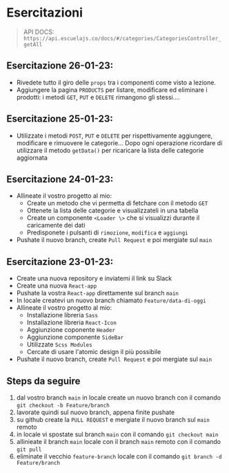 # Esercitazioni

> API DOCS: `https://api.escuelajs.co/docs/#/categories/CategoriesController_getAll`

## Esercitazione 26-01-23:

- Rivedete tutto il giro delle `props` tra i componenti come visto a lezione.
- Aggiungere la pagina `PRODUCTS` per listare, modificare ed eliminare i prodotti: i metodi `GET`, `PUT` e `DELETE` rimangono gli stessi....

## Esercitazione 25-01-23:

- Utilizzate i metodi `POST`, `PUT` e `DELETE` per rispettivamente aggiungere, modificare e rimuovere le categorie...
  Dopo ogni operazione ricordare di utilizzare il metodo `getData()` per ricaricare la lista delle categorie aggiornata

## Esercitazione 24-01-23:

- Allineate il vostro progetto al mio:
  - Create un metodo che vi permetta di fetchare con il metodo `GET`
  - Ottenete la lista delle categorie e visualizzateli in una tabella
  - Create un componente `<Loader \>` che si visualizzi durante il caricamente dei dati
  - Predisponete i pulsanti di `rimozione`, `modifica` e `aggiungi`
- Pushate il nuovo branch, create `Pull Request` e poi mergiate sul `main`

## Esercitazione 23-01-23:

- Create una nuova repository e inviatemi il link su Slack
- Create una nuova `React-app`
- Pushate la vostra `React-app` direttamente sul branch `main`
- In locale createvi un nuovo branch chiamato `Feature/data-di-oggi`
- Allineate il vostro progetto al mio:
  - Installazione libreria `Sass`
  - Installazione libreria `React-Icon`
  - Aggiunzione coponente `Header`
  - Aggiunzione componente `SideBar`
  - Utilizzate `Scss Modules`
  - Cercate di usare l'atomic design il più possibile
- Pushate il nuovo branch, create `Pull Request` e poi mergiate sul `main`

## Steps da seguire

1. dal vostro branch `main` in locale create un nuovo branch con il comando `git checkout -b Feature/branch`
2. lavorate quindi sul nuovo branch, appena finite pushate
3. su github create la `PULL REQUEST` e mergiate il nuovo branch sul `main` remoto
4. in locale vi spostate sul branch `main` con il comando `git checkout main`
5. allinieate il branch `main` locale con il branch `main` remoto con il comando `git pull`
6. eliminate il vecchio `feature-branch` locale con il comando `git branch -d Feature/branch`
